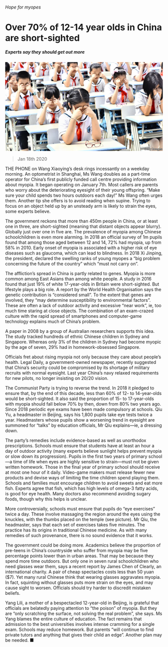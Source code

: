 ###### Hope for myopes

# Over 70% of 12-14 year olds in China are short-sighted 

##### Experts say they should get out more 

![image](images/20200118_CNP001.jpg) 

> Jan 18th 2020 

THE PHONE on Wang Xiaoying’s desk rings incessantly on a weekday morning. An optometrist in Shanghai, Ms Wang doubles as a part-time operator for China’s first publicly funded call centre providing information about myopia. It began operating on January 7th. Most callers are parents who worry about the deteriorating eyesight of their young offspring. “Make sure your child spends two hours outdoors each day!” Ms Wang often urges them. Another tip she offers is to avoid reading when supine. Trying to focus on an object held up by an unsteady arm is likely to strain the eyes, some experts believe.

The government reckons that more than 450m people in China, or at least one in three, are short-sighted (meaning that distant objects appear blurry). Globally just over one in five are. The prevalence of myopia among Chinese schoolchildren is even more alarming. In 2018 an official survey of 1m pupils found that among those aged between 12 and 14, 72% had myopia, up from 58% in 2010. Early onset of myopia is associated with a higher risk of eye diseases such as glaucoma, which can lead to blindness. In 2018 Xi Jinping, the president, declared the swelling ranks of young myopes a “big problem concerning the future of the country” which “must not carry on”.


The affliction’s spread in China is partly related to genes. Myopia is more common among East Asians than among white people. A study in 2016 found that just 19% of white 17-year-olds in Britain were short-sighted. But lifestyle plays a big role. A report by the World Health Organisation says the genetic contribution is “considered small”. To the extent that genes are involved, they “may determine susceptibility to environmental factors”. These are often a lack of outdoor activity and excessive “near work”, ie, too much time staring at close objects. The combination of an exam-crazed culture with the rapid spread of smartphones and computer-game technology explains much of China’s problem.

A paper in 2008 by a group of Australian researchers supports this idea. The study tracked hundreds of ethnic Chinese children in Sydney and Singapore. Whereas only 3% of the children in Sydney had become myopic by the age of seven, 29% had in homework-obsessed Singapore.

Officials fret about rising myopia not only because they care about people’s health. Legal Daily, a government-owned newspaper, recently suggested that China’s security could be compromised by its shortage of military recruits with normal eyesight. Last year China’s navy relaxed requirements for new pilots, no longer insisting on 20/20 vision.

The Communist Party is trying to reverse the trend. In 2018 it pledged to ensure that, by the end of this decade, less than 60% of 12- to 14-year-olds would be short-sighted. It also said the proportion of 15- to 17-year-olds with myopia should fall below 70% by then, down from 80% two years ago. Since 2018 periodic eye exams have been made compulsory at schools. Qiu Yu, a headmaster in Beijing, says his 1,800 pupils take eye tests twice a year. Headmasters whose pupils show a worsening trend in eyesight are summoned for “talks” by education officials, Mr Qiu explains—ie, a dressing down.

The party’s remedies include evidence-based as well as unorthodox prescriptions. Schools must ensure that students have at least an hour a day of outdoor activity (many experts believe sunlight helps prevent myopia or slow down its progression). Pupils in the first two years of primary school—a time of life when eyes are highly sensitive to strain—must not be given written homework. Those in the final year of primary school should receive at most one hour of it daily. Video-game makers must release fewer new products and devise ways of limiting the time children spend playing them. Schools and families must encourage children to avoid sweets and eat more fish. Experts agree that fish, which has high levels of omega-3 fatty acids, is good for eye health. Many doctors also recommend avoiding sugary foods, though why this helps is unclear.

More controversially, schools must ensure that pupils do “eye exercises” twice a day. These involve massaging the region around the eyes using the knuckles, with the thumbs placed on the temple (see picture). Mr Qiu, the headmaster, says that each set of exercises takes five minutes. The practice has its origins in traditional Chinese medicine. As with many remedies of such provenance, there is no sound evidence that it works.

The government could be doing more. Academics believe the proportion of pre-teens in China’s countryside who suffer from myopia may be five percentage points lower than in urban areas. That may be because they spend more time outdoors. But only one in seven rural schoolchildren who need glasses wear them, says a recent report by James Chen of Clearly, an international charity. A pair of cheap spectacles costs less than 50 yuan ($7). Yet many rural Chinese think that wearing glasses aggravates myopia. In fact, squinting without glasses puts more strain on the eyes, and may cause sight to worsen. Officials should try harder to discredit mistaken beliefs.

Yang Lili, a mother of a bespectacled 12-year-old in Beijing, is grateful that officials are belatedly paying attention to “the poison” of myopia. But they are “only scratching the surface, not solving the real problem”, she says. Ms Yang blames the entire culture of education. The fact remains that admission to the best universities involves intense cramming for a single exam. Schools may reduce homework. But parents “will continue to find private tutors and anything that gives their child an edge”. Another plan may be needed. ■

